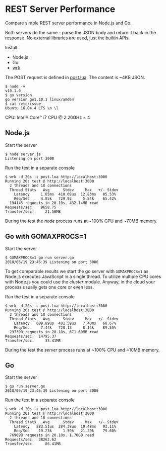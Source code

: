 # REST Server Performance

Compare simple REST server performance in Node.js and Go.

Both servers do the same - parse the JSON body and return it back in the response.
No external libraries are used, just the builtin APIs.

Install
- Node.js
- Go
- [wrk](https://github.com/wg/wrk)

The POST request is defined in [post.lua](post.lua).
The content is ~4KB JSON.

```
$ node -v
v10.1.0
$ go version
go version go1.10.1 linux/amd64
$ cat /etc/issue
Ubuntu 16.04.4 LTS \n \l
```
CPU: Intel® Core™ i7 CPU @ 2.20GHz × 4

## Node.js
Start the server
```
$ node server.js
Listening on port 3000
```
Run the test in a separate console
```
$ wrk -d 20s -s post.lua http://localhost:3000
Running 20s test @ http://localhost:3000
  2 threads and 10 connections
  Thread Stats   Avg      Stdev     Max   +/- Stdev
    Latency     1.05ms  410.09us  12.83ms   85.53%
    Req/Sec     4.85k   729.92     5.84k    65.42%
  194145 requests in 20.10s, 432.14MB read
Requests/sec:   9658.75
Transfer/sec:     21.50MB
```
During the test the _node_ process runs at ~100% CPU and ~70MB memory.

## Go with GOMAXPROCS=1
Start the server
```
$ GOMAXPROCS=1 go run server.go
2018/05/19 23:45:39 Listening on port 3000
```
To get comparable results we start the go server with `GOMAXPROCS=1` as Node.js executes JavaScript in a single thread. To utilize multiple CPU cores with Node.js you could use the _cluster_ module. Anyway, in the cloud your process usually gets one core or even less.

Run the test in a separate console
```
$ wrk -d 20s -s post.lua http://localhost:3000
Running 20s test @ http://localhost:3000
  2 threads and 10 connections
  Thread Stats   Avg      Stdev     Max   +/- Stdev
    Latency   689.89us  401.59us   7.40ms   68.67%
    Req/Sec     7.44k   728.13     8.14k    89.55%
  297390 requests in 20.10s, 671.60MB read
Requests/sec:  14795.37
Transfer/sec:     33.41MB
```
During the test the _server_ process runs at ~100% CPU and ~10MB memory.

## Go
Start the server
```
$ go run server.go
2018/05/19 23:45:39 Listening on port 3000
```
Run the test in a separate console
```
$ wrk -d 20s -s post.lua http://localhost:3000
Running 20s test @ http://localhost:3000
  2 threads and 10 connections
  Thread Stats   Avg      Stdev     Max   +/- Stdev
    Latency   283.51us  284.38us  10.48ms   93.11%
    Req/Sec    19.23k     1.59k   21.29k    79.60%
  769098 requests in 20.10s, 1.70GB read
Requests/sec:  38262.62
Transfer/sec:     86.41MB
```

